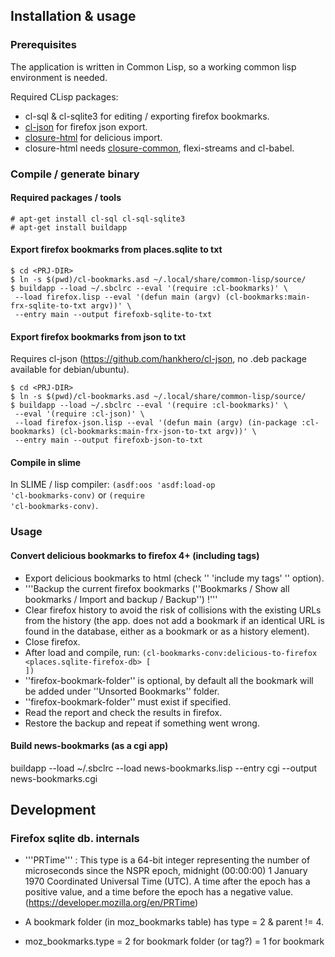 ## Installation & usage

### Prerequisites

The application is written in Common Lisp, so a working common lisp environment is needed.

Required CLisp packages:
* cl-sql & cl-sqlite3 for editing / exporting firefox bookmarks.
* [cl-json](https://github.com/hankhero/cl-json) for firefox json export.
* [closure-html](http://common-lisp.net/project/closure/closure-html/index.html) for delicious import.
 * closure-html needs [closure-common](http://www.cliki.net/closure-common), flexi-streams and cl-babel.

### Compile / generate binary

#### Required packages / tools

    # apt-get install cl-sql cl-sql-sqlite3
    # apt-get install buildapp

#### Export firefox bookmarks from places.sqlite to txt

    $ cd <PRJ-DIR>
    $ ln -s $(pwd)/cl-bookmarks.asd ~/.local/share/common-lisp/source/
    $ buildapp --load ~/.sbclrc --eval '(require :cl-bookmarks)' \
     --load firefox.lisp --eval '(defun main (argv) (cl-bookmarks:main-frx-sqlite-to-txt argv))' \
     --entry main --output firefoxb-sqlite-to-txt

#### Export firefox bookmarks from json to txt

Requires cl-json (https://github.com/hankhero/cl-json, no .deb package available for debian/ubuntu).

    $ cd <PRJ-DIR>
    $ ln -s $(pwd)/cl-bookmarks.asd ~/.local/share/common-lisp/source/
    $ buildapp --load ~/.sbclrc --eval '(require :cl-bookmarks)' \
     --eval '(require :cl-json)' \
     --load firefox-json.lisp --eval '(defun main (argv) (in-package :cl-bookmarks) (cl-bookmarks:main-frx-json-to-txt argv))' \
     --entry main --output firefoxb-json-to-txt

#### Compile in slime

In SLIME / lisp compiler: <code>(asdf:oos 'asdf:load-op 'cl-bookmarks-conv)</code> or
<code>(require 'cl-bookmarks-conv)</code>.

### Usage

#### Convert delicious bookmarks to firefox 4+ (including tags)

* Export delicious bookmarks to html (check '' 'include my tags' '' option).
* '''Backup the current firefox bookmarks (''Bookmarks / Show all bookmarks / Import and backup / Backup'') !'''
* Clear firefox history to avoid the risk of collisions with the existing URLs from the history (the app. does not add a bookmark if an identical URL is found in the database, either as a bookmark or as a history element).
* Close firefox.
* After load and compile, run: <code>(cl-bookmarks-conv:delicious-to-firefox <delicious-html-file> <places.sqlite-firefox-db> [ <firefox-bookmark-folder> ])</code>
 * ''firefox-bookmark-folder'' is optional, by default all the bookmark will be added under ''Unsorted Bookmarks'' folder.
 * ''firefox-bookmark-folder'' must exist if specified.
* Read the report and check the results in firefox.
* Restore the backup and repeat if something went wrong.

#### Build news-bookmarks (as a cgi app)

buildapp --load ~/.sbclrc --load news-bookmarks.lisp --entry cgi --output news-bookmarks.cgi

## Development

### Firefox sqlite db. internals

* '''PRTime''' : This type is a 64-bit integer representing the number of microseconds since the NSPR epoch, midnight (00:00:00) 1 January 1970 Coordinated Universal Time (UTC). A time after the epoch has a positive value, and a time before the epoch has a negative value. (https://developer.mozilla.org/en/PRTime)

* A bookmark folder (in moz_bookmarks table) has type = 2 & parent != 4.

* moz_bookmarks.type
 = 2 for bookmark folder (or tag?)
 = 1 for bookmark
